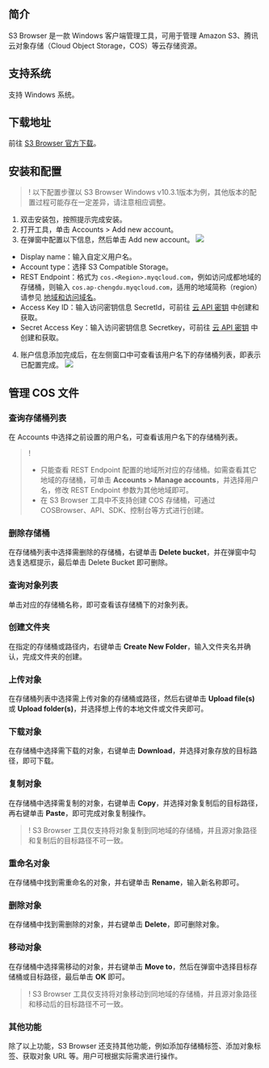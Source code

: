 ## 简介

S3 Browser 是一款 Windows 客户端管理工具，可用于管理 Amazon S3、腾讯云对象存储（Cloud Object Storage，COS）等云存储资源。

## 支持系统

支持 Windows 系统。

## 下载地址

前往 [S3 Browser 官方下载](https://s3browser.com/)。


## 安装和配置

>! 以下配置步骤以 S3 Browser Windows v10.3.1版本为例，其他版本的配置过程可能存在一定差异，请注意相应调整。
>

1. 双击安装包，按照提示完成安装。
2. 打开工具，单击 Accounts > Add new account。
3. 在弹窗中配置以下信息，然后单击 Add new account。
![](https://qcloudimg.tencent-cloud.cn/raw/eec9c22d1ee9b904708122f0359f161d.png)
 - Display name：输入自定义用户名。
 - Account type：选择 S3 Compatible Storage。
 - REST Endpoint：格式为 `cos.<Region>.myqcloud.com`，例如访问成都地域的存储桶，则输入 `cos.ap-chengdu.myqcloud.com`，适用的地域简称（region）请参见 [地域和访问域名](https://cloud.tencent.com/document/product/436/6224)。
 - Access Key ID：输入访问密钥信息 SecretId，可前往 [云 API 密钥](https://console.cloud.tencent.com/capi) 中创建和获取。
 - Secret Access Key：输入访问密钥信息 Secretkey，可前往 [云 API 密钥](https://console.cloud.tencent.com/capi) 中创建和获取。
4. 账户信息添加完成后，在左侧窗口中可查看该用户名下的存储桶列表，即表示已配置完成。
![](https://qcloudimg.tencent-cloud.cn/raw/350c01b602a6d6dc11eb765e7af65e83.png)


## 管理 COS 文件

### 查询存储桶列表

在 Accounts 中选择之前设置的用户名，可查看该用户名下的存储桶列表。

>! 
>- 只能查看 REST Endpoint 配置的地域所对应的存储桶。如需查看其它地域的存储桶，可单击 **Accounts > Manage accounts**，并选择用户名，修改 REST Endpoint 参数为其他地域即可。
>- 在 S3 Browser 工具中不支持创建 COS 存储桶，可通过 COSBrowser、API、SDK、控制台等方式进行创建。
>



### 删除存储桶

在存储桶列表中选择需删除的存储桶，右键单击 **Delete bucket**，并在弹窗中勾选复选框提示，最后单击 Delete Bucket 即可删除。


### 查询对象列表

单击对应的存储桶名称，即可查看该存储桶下的对象列表。

### 创建文件夹

在指定的存储桶或路径内，右键单击 **Create New Folder**，输入文件夹名并确认，完成文件夹的创建。



### 上传对象

在存储桶列表中选择需上传对象的存储桶或路径，然后右键单击 **Upload file(s)** 或 **Upload folder(s)**，并选择想上传的本地文件或文件夹即可。

### 下载对象

在存储桶中选择需下载的对象，右键单击 **Download**，并选择对象存放的目标路径，即可下载。


### 复制对象

在存储桶中选择需复制的对象，右键单击 **Copy**，并选择对象复制后的目标路径，再右键单击 **Paste**，即可完成对象复制操作。

>!
>S3 Browser 工具仅支持将对象复制到同地域的存储桶，并且源对象路径和复制后的目标路径不可一致。


### 重命名对象

在存储桶中找到需重命名的对象，并右键单击 **Rename**，输入新名称即可。


### 删除对象

在存储桶中找到需删除的对象，并右键单击 **Delete**，即可删除对象。


### 移动对象

在存储桶中选择需移动的对象，并右键单击 **Move to**，然后在弹窗中选择目标存储桶或目标路径，最后单击 **OK** 即可。

>!
>S3 Browser 工具仅支持将对象移动到同地域的存储桶，并且源对象路径和移动后的目标路径不可一致。

### 其他功能

除了以上功能，S3 Browser 还支持其他功能，例如添加存储桶标签、添加对象标签、获取对象 URL 等。用户可根据实际需求进行操作。



